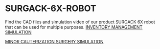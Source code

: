# SURGACK-6X-ROBOT
Find the CAD files and simulation video of our product SURGACK 6X robot that can be used for multiple purposes.
[INVENTORY MANAGEMENT SIMULATION](https://drive.google.com/file/d/1c9j3RQkbs9cAU6LIol3dwd8IotKiPRMO/view?usp=sharing)





[MINOR CAUTERIZATION SURGERY SIMULATION](https://drive.google.com/file/d/1KEH4Gh-7CSisbd6tvFHr8RmFxdrzdFL0/view?usp=sharing)
